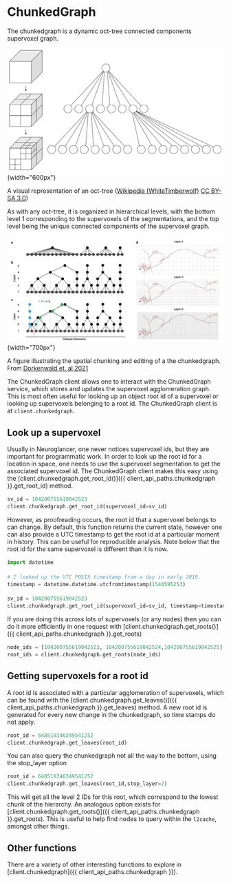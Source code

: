 # ChunkedGraph

The chunkedgraph is a dynamic oct-tree connected components supervoxel
graph.

![](images/2880px-Octree2.svg.png){width="600px"}

A visual representation of an oct-tree ([Wikipedia
(WhiteTimberwolf)](https://en.wikipedia.org/wiki/Octree) [CC BY-SA
3.0](http://creativecommons.org/licenses/by-sa/3.0/))

As with any oct-tree, it is organized in hierarchical levels, with the
bottom level 1 corresponding to the supervoxels of the segmentations,
and the top level being the unique connected components of the
supervoxel graph.

![](images/PCG_oct_tree.png){width="700px"}

A figure illustrating the spatial chunking and editing of a the
chunkedgraph. From [Dorkenwald et. al
2021](https://doi.org/10.1038/s41592-021-01330-0)

The ChunkedGraph client allows one to interact with the ChunkedGraph
service, which stores and updates the supervoxel agglomeration graph.
This is most often useful for looking up an object root id of a
supervoxel or looking up supervoxels belonging to a root id. The
ChunkedGraph client is at `client.chunkedgraph`.

## Look up a supervoxel

Usually in Neuroglancer, one never notices supervoxel ids, but they are
important for programmatic work. In order to look up the root id for a
location in space, one needs to use the supervoxel segmentation to get
the associated supervoxel id. The ChunkedGraph client makes this easy
using the [client.chunkedgraph.get_root_id()]({{ client_api_paths.chunkedgraph }}.get_root_id)
method.

```python
sv_id = 104200755619042523
client.chunkedgraph.get_root_id(supervoxel_id=sv_id)
```

However, as proofreading occurs, the root id that a supervoxel belongs
to can change. By default, this function returns the current state,
however one can also provide a UTC timestamp to get the root id at a
particular moment in history. This can be useful for reproducible
analysis. Note below that the root id for the same supervoxel is
different than it is now.

```python
import datetime

# I looked up the UTC POSIX timestamp from a day in early 2019.
timestamp = datetime.datetime.utcfromtimestamp(1546595253)

sv_id = 104200755619042523
client.chunkedgraph.get_root_id(supervoxel_id=sv_id, timestamp=timestamp)
```

If you are doing this across lots of supervoxels (or any nodes) then you
can do it more efficiently in one request with
[client.chunkedgraph.get_roots()]({{ client_api_paths.chunkedgraph }}.get_roots)

```python
node_ids = [104200755619042523, 104200755619042524,104200755619042525]
root_ids = client.chunkedgraph.get_roots(node_ids)
```

## Getting supervoxels for a root id

A root id is associated with a particular agglomeration of supervoxels,
which can be found with the
[client.chunkedgraph.get_leaves()]({{ client_api_paths.chunkedgraph }}.get_leaves) method.
A new root id is generated for every new change in the chunkedgraph, so time stamps do not apply.

```python
root_id = 648518346349541252
client.chunkedgraph.get_leaves(root_id)
```

You can also query the chunkedgraph not all the way to the bottom, using
the stop_layer option

```python
root_id = 648518346349541252
client.chunkedgraph.get_leaves(root_id,stop_layer=2)
```

This will get all the level 2 IDs for this root, which correspond to the
lowest chunk of the hierarchy. An analogous option exists for
[client.chunkedgraph.get_roots()]({{ client_api_paths.chunkedgraph }}.get_roots).
This is useful to help find nodes to query within the `l2cache`, amongst other things.

## Other functions

There are a variety of other interesting functions to explore in
[client.chunkedgraph]({{ client_api_paths.chunkedgraph }}).

